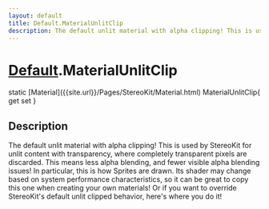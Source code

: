```yaml
---
layout: default
title: Default.MaterialUnlitClip
description: The default unlit material with alpha clipping! This is used by StereoKit for unlit content with transparency, where completely transparent pixels are discarded. This means less alpha blending, and fewer visible alpha blending issues! In particular, this is how Sprites are drawn. Its shader may change based on system performance characteristics, so it can be great to copy this one when creating your own materials! Or if you want to override StereoKit's default unlit clipped behavior, here's where you do it!
---
```

# [Default]({{site.url}}/Pages/StereoKit/Default.html).MaterialUnlitClip

<div class='signature' markdown='1'>
static [Material]({{site.url}}/Pages/StereoKit/Material.html) MaterialUnlitClip{ get set }
</div>

## Description
The default unlit material with alpha clipping! This is
used by StereoKit for unlit content with transparency, where
completely transparent pixels are discarded. This means less
alpha blending, and fewer visible alpha blending issues! In
particular, this is how Sprites are drawn. Its shader may change
based on system performance characteristics, so it can be great
to copy this one when creating your own materials! Or if you want
to override StereoKit's default unlit clipped behavior, here's
where you do it!


